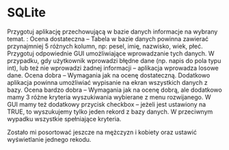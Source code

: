 # SQLite
Przygotuj aplikację przechowującą w bazie danych informacje na wybrany
temat. :
Ocena dostateczna – Tabela w bazie danych powinna zawierać
przynajmniej 5 różnych kolumn, np: pesel, imię, nazwisko, wiek,
płeć. Przygotuj odpowiednie GUI umożliwiające wprowadzanie tych
danych. W przypadku, gdy użytkownik wprowadzi błędne dane (np.
napis do pola typu int), lub też nie wprowadzi żadnej informacji –
aplikacja wprowadza losowe dane.
Ocena dobra – Wymagania jak na ocenę dostateczną. Dodatkowo
aplikacja powinna umożliwiać wypisanie na ekran wszystkich danych
z bazy.
Ocena bardzo dobra – Wymagania jak na ocenę dobrą, ale
dodatkowo mamy 3 różne kryteria wyszukiwania wybierane z menu
rozwijanego. W GUI mamy też dodatkowy przycisk checkbox – jeżeli
jest ustawiony na TRUE, to wyszukujemy tylko jeden rekord z bazy
danych. W przeciwnym wypadku wszystkie spełniające kryteria.

Zostało mi posortować jeszcze na mężczyzn i kobiety oraz ustawić wyświetlanie jednego rekodu.
